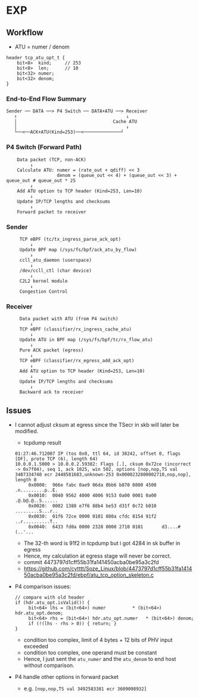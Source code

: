 # EXP

## Workflow
- ATU = numer / denom
```
header tcp_atu_opt_t {
    bit<8>  kind;     // 253
    bit<8>  len;      // 10
    bit<32> numer;
    bit<32> denom;
}

```

### End-to-End Flow Summary
```
Sender ── DATA ──> P4 Switch ── DATA+ATU ──> Receiver
   ↑                                         ↓
   │                                    Cache ATU
   │                                         ↓
   └──<──ACK+ATU(Kind=253)──<──────────────┘
```

### P4 Switch (Forward Path)
```
    Data packet (TCP, non-ACK)
         ↓
    Calculate ATU: numer = (rate_out + qdiff) << 3
                   denom = (queue_out << 4) + (queue_out << 3) + queue_out # queue_out * 25
         ↓
    Add ATU option to TCP header (Kind=253, Len=10)
         ↓
    Update IP/TCP lengths and checksums
         ↓
    Forward packet to receiver
```

### Sender
```
     TCP eBPF (tc/tx_ingress_parse_ack_opt)
         ↓
     Update BPF map (/sys/fs/bpf/ack_atu_by_flow)
         ↓
     ccll_atu_daemon (userspace)
         ↓
     /dev/ccll_ctl (char device)
         ↓
     C2L2 kernel module
         ↓
     Congestion Control
```
### Receiver
```
     Data packet with ATU (from P4 switch)
         ↓
     TCP eBPF (classifier/rx_ingress_cache_atu)
         ↓
     Update ATU in BPF map (/sys/fs/bpf/tc/rx_flow_atu)
         ↓
     Pure ACK packet (egress)
         ↓
     TCP eBPF (classifier/rx_egress_add_ack_opt)
         ↓
     Add ATU option to TCP header (Kind=253, Len=10)
         ↓
     Update IP/TCP lengths and checksums
         ↓
     Backward ack to receiver
```

## Issues

- I cannot adjust cksum at egress since the TSecr in skb will later be modified.
    - tcpdump result
     ```
     01:27:46.712007 IP (tos 0x0, ttl 64, id 38242, offset 0, flags [DF], proto TCP (6), length 64)
     10.0.0.1.5000 > 10.0.0.2.59382: Flags [.], cksum 0x72ce (incorrect -> 0x7f04), seq 1, ack 1025, win 502, options [nop,nop,TS val 3487334740 ecr 2448581683,unknown-253 0x0000232800002710,nop,nop], length 0
          0x0000:  966e fabc 0ae9 06da 0bb6 b870 0800 4500  .n.........p..E.
          0x0010:  0040 9562 4000 4006 9153 0a00 0001 0a00  .@.b@.@..S......
          0x0020:  0002 1388 e7f6 88b4 be53 d31f 0c72 b010  .........S...r..
          0x0030:  01f6 72ce 0000 0101 080a cfdc 8154 91f2  ..r..........T..
          0x0040:  6433 fd0a 0000 2328 0000 2710 0101       d3....#(..'...
     ```
    - The 32-th word is 91f2 in tcpdump but i got 4284 in sk buffer in egress
    - Hence, my calculation at egress stage will never be correct.
    - commit 4473797d1cff55b31fa141450acba0be95a3c2fd
    - https://github.com/cytttt/Soze_Linux/blob/4473797d1cff55b31fa141450acba0be95a3c2fd/ebpf/atu_tcp_option_skeleton.c

- P4 comparison issues:
     ```
     // compare with old header
     if (hdr.atu_opt.isValid()) {
          bit<64> lhs = (bit<64>) numer          * (bit<64>) hdr.atu_opt.denom;
          bit<64> rhs = (bit<64>) hdr.atu_opt.numer   * (bit<64>) denom;
          if (!(lhs - rhs > 0)) { return; }
     }
     ```
     - condition too complex, limit of 4 bytes + 12 bits of PHV input exceeded
     - condition too complex, one operand must be constant
     - Hence, I just sent the `atu_numer` and the `atu_denom` to end host without comparison.
- P4 handle other options in forward packet
     - e.g. `[nop,nop,TS val 3492583381 ecr 3609098932]`

